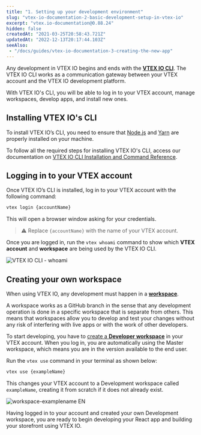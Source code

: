 ```yaml
---
title: "1. Setting up your development environment"
slug: "vtex-io-documentation-2-basic-development-setup-in-vtex-io"
excerpt: "vtex.io-documentation@0.88.24"
hidden: false
createdAt: "2021-03-25T20:58:43.721Z"
updatedAt: "2022-12-13T20:17:44.103Z"
seeAlso:
 - "/docs/guides/vtex-io-documentation-3-creating-the-new-app"
---
```


Any development in VTEX IO begins and ends with the [**VTEX IO CLI**](https://developers.vtex.com/vtex-developer-docs/docs/vtex-io-documentation-vtex-io-cli-installation-and-command-reference). The VTEX IO CLI works as a communication gateway between your VTEX account and the VTEX IO development platform.

With VTEX IO's CLI, you will be able to log in to your VTEX account, manage workspaces, develop apps, and install new ones.

## Installing VTEX IO's CLI

To install VTEX IO’s CLI, you need to ensure that [Node.js](https://nodejs.org/) and [Yarn](https://yarnpkg.com/) are properly installed on your machine.

To follow all the required steps for installing VTEX IO's CLI, access our documentation on [VTEX IO CLI Installation and Command Reference](https://developers.vtex.com/vtex-developer-docs/docs/vtex-io-documentation-vtex-io-cli-installation-and-command-reference).

## Logging in to your VTEX account

Once VTEX IO’s CLI is installed, log in to your VTEX account with the following command:

```sh
vtex login {accountName}
```

This will open a browser window asking for your credentials.

> ⚠️ Replace `{accountName}` with the name of your VTEX account.

Once you are logged in, run the `vtex whoami` command to show which **VTEX account** and **workspace** are being used by the VTEX IO CLI.

![VTEX IO CLI - whoami](https://raw.githubusercontent.com/vtexdocs/dev-portal-content/main/images/vtex-io-documentation-2-basic-development-setup-in-vtex-io-0.png)

## Creating your own workspace

When using VTEX IO, any development must happen in a [**workspace**](https://developers.vtex.com/vtex-developer-docs/docs/vtex-io-documentation-workspace/).

A workspace works as a GitHub branch in the sense that any development operation is done in a specific workspace that is separate from others. This means that workspaces allow you to develop and test your changes without any risk of interfering with live apps or with the work of other developers.

To start developing, you have to [create a **Developer workspace**](https://developers.vtex.com/vtex-developer-docs/docs/vtex-io-documentation-creating-a-development-workspace/) in your VTEX account. When you log in, you are automatically using the Master workspace, which means you are in the version available to the end user.

Run the `vtex use` command in your terminal as shown below:

```sh
vtex use {exampleName}
```

This changes your VTEX account to a Development workspace called `exampleName`, creating it from scratch if it does not already exist.

![workspace-examplename EN](https://raw.githubusercontent.com/vtexdocs/dev-portal-content/main/images/vtex-io-documentation-2-basic-development-setup-in-vtex-io-1.png)

Having logged in to your account and created your own Development workspace, you are ready to begin developing your React app and building your storefront using VTEX IO.
